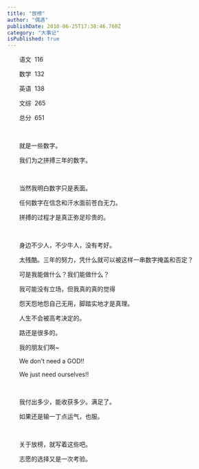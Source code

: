 ```yaml
---
title: "放榜"
author: "偶遇"
publishDate: 2010-06-25T17:38:46.760Z
category: "大事记"
isPublished: true
---
```


<P style="TEXT-INDENT: 2em;"   >语文&nbsp; 116</P>
<P style="TEXT-INDENT: 2em;"   >数学&nbsp; 132</P>
<P style="TEXT-INDENT: 2em;"   >英语&nbsp; 138</P>
<P style="TEXT-INDENT: 2em;"   >文综&nbsp; 265</P>
<P style="TEXT-INDENT: 2em;"   >总分&nbsp; 651</P>
<P style="TEXT-INDENT: 2em;"   >&nbsp;</P>
<P style="TEXT-INDENT: 2em;"   >就是一些数字。</P>
<P style="TEXT-INDENT: 2em;"   >我们为之拼搏三年的数字。</P>
<P style="TEXT-INDENT: 2em;"   >&nbsp;</P>
<P style="TEXT-INDENT: 2em;"   >当然我明白数字只是表面。</P>
<P style="TEXT-INDENT: 2em;"   >任何数字在信念和汗水面前苍白无力。</P>
<P style="TEXT-INDENT: 2em;"   >拼搏的过程才是真正弥足珍贵的。</P>
<P style="TEXT-INDENT: 2em;"   >&nbsp;</P>
<P style="TEXT-INDENT: 2em;"   >身边不少人，不少牛人，没有考好。</P>
<P style="TEXT-INDENT: 2em;"   >太残酷。三年的努力，凭什么就可以被这样一串数字掩盖和否定？</P>
<P style="TEXT-INDENT: 2em;"   >可是我能做什么？我们能做什么？</P>
<P style="TEXT-INDENT: 2em;"   >我可能没有立场，但我真的真的觉得</P>
<P style="TEXT-INDENT: 2em;"   >怨天怨地怨自己无用，脚踏实地才是真理。</P>
<P style="TEXT-INDENT: 2em;"   >人生不会被高考决定的。</P>
<P style="TEXT-INDENT: 2em;"   >路还是很多的。</P>
<P style="TEXT-INDENT: 2em;"   >我的朋友们啊~</P>
<P style="TEXT-INDENT: 2em;"   >We don't need a GOD!!</P>
<P style="TEXT-INDENT: 2em;"   >We just need ourselves!!</P>
<P style="TEXT-INDENT: 2em;"   >&nbsp;</P>
<P style="TEXT-INDENT: 2em;"   >我付出多少，能收获多少。满足了。</P>
<P style="TEXT-INDENT: 2em;"   >如果还是输一丁点运气，也服。</P>
<P style="TEXT-INDENT: 2em;"   >&nbsp;</P>
<P style="TEXT-INDENT: 2em;"   >关于放榜，就写着这些吧。</P>
<P style="TEXT-INDENT: 2em;"   >志愿的选择又是一次考验。</P>